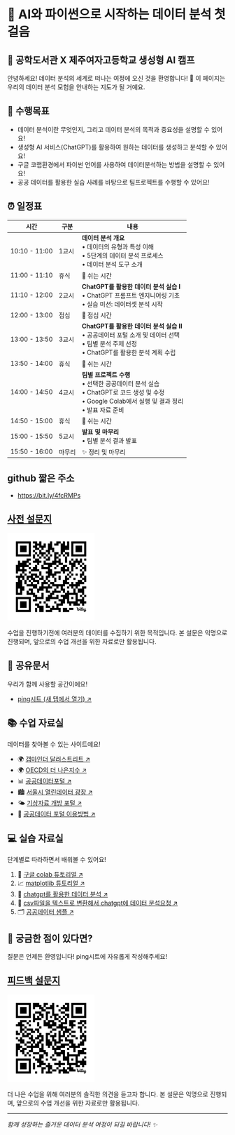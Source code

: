 # 🌈 AI와 파이썬으로 시작하는 데이터 분석 첫걸음
## 🏫 공학도서관 X 제주여자고등학교 생성형 AI 캠프 

안녕하세요! 데이터 분석의 세계로 떠나는 여정에 오신 것을 환영합니다! 🎉
이 페이지는 우리의 데이터 분석 모험을 안내하는 지도가 될 거예요. 

## 🎯 수행목표
- 데이터 분석이란 무엇인지, 그리고 데이터 분석의 목적과 중요성을 설명할 수 있어요!
- 생성형 AI 서비스(ChatGPT)를 활용하여 원하는 데이터를 생성하고 분석할 수 있어요!
- 구글 코랩환경에서 파이썬 언어를 사용하여 데이터분석하는 방법을 설명할 수 있어요!
- 공공 데이터를 활용한 실습 사례를 바탕으로 팀프로젝트를 수행할 수 있어요!

## ⏰ 일정표

| 시간 | 구분 | 내용 |
|------|------|------|
| 10:10 - 11:00 | 1교시 | **데이터 분석 개요** <br> • 데이터의 유형과 특성 이해 <br> • 5단계의 데이터 분석 프로세스 <br> • 데이터 분석 도구 소개 |
| 11:00 - 11:10 | 휴식 | 🌱 쉬는 시간 |
| 11:10 - 12:00 | 2교시 | **ChatGPT를 활용한 데이터 분석 실습 I** <br> • ChatGPT 프롬프트 엔지니어링 기초 <br> • 실습 미션: 데이터셋 분석 시작 |
| 12:00 - 13:00 | 점심 | 🍱 점심 시간 |
| 13:00 - 13:50 | 3교시 | **ChatGPT를 활용한 데이터 분석 실습 II** <br> • 공공데이터 포털 소개 및 데이터 선택 <br> • 팀별 분석 주제 선정 <br> • ChatGPT를 활용한 분석 계획 수립 |
| 13:50 - 14:00 | 휴식 | 🌱 쉬는 시간 |
| 14:00 - 14:50 | 4교시 | **팀별 프로젝트 수행** <br> • 선택한 공공데이터 분석 실습 <br> • ChatGPT로 코드 생성 및 수정 <br> • Google Colab에서 실행 및 결과 정리 <br> • 발표 자료 준비 |
| 14:50 - 15:00 | 휴식 | 🌱 쉬는 시간 |
| 15:00 - 15:50 | 5교시 | **발표 및 마무리** <br> • 팀별 분석 결과 발표 |
| 15:50 - 16:00 | 마무리 | ✨ 정리 및 마무리 |

## github 짧은 주소
- <a href="https://bit.ly/4fcRMPs" target="_blank">https://bit.ly/4fcRMPs</a>

## [사전 설문지](https://docs.google.com/forms/d/e/1FAIpQLScz40YqBAJPhlMyNzJHDC5vyrxyAFj21ANOEs5A2BqO39R0aQ/viewform?usp=sf_link)
<img src="./img/bit.ly_3YW2KTN.png" width="200" height="200">

수업을 진행하기전에 여러분의 데이터를 수집하기 위한 목적입니다. 
본 설문은 익명으로 진행되며, 앞으로의 수업 개선을 위한 자료로만 활용됩니다.

## 📝 공유문서
우리가 함께 사용할 공간이에요!
- <a href="https://docs.google.com/spreadsheets/d/19VgUC-RAhRi0JZ4DrBbeMeXp1-U-i71FxPX91sNXs7I/edit?usp=drive_link" target="_blank">ping시트 (새 탭에서 열기) ↗️</a>

## 📚 수업 자료실 
데이터를 찾아볼 수 있는 사이트예요!
- 🌍 <a href="https://www.gapminder.org/dollar-street" target="_blank">갭마인더 달러스트리트 ↗️</a>
- 🌍 <a href="https://www.oecdbetterlifeindex.org/" target="_blank">OECD의 더 나은지수 ↗️</a>
- 📊 <a href="https://www.data.go.kr/index.do" target="_blank">공공데이터포털 ↗️</a>
- 🏙️ <a href="https://data.seoul.go.kr/" target="_blank">서울시 열린데이터 광장 ↗️</a>
- 🌤️ <a href="https://data.kma.go.kr/" target="_blank">기상자료 개방 포털 ↗️</a>
- 📖 <a href="https://drive.google.com/file/d/14ebJcaZWkL5Hrzxz5jtOdgjWifT0jvrb/view?usp=drive_link" target="_blank">공공데이터 포털 이용방법 ↗️</a>

## 💻 실습 자료실 
단계별로 따라하면서 배워볼 수 있어요!
1. 🔰 <a href="https://colab.research.google.com/drive/1P5HzDdWG86M0WwvymqhhgEupiQv-xmdt?usp=drive_link" target="_blank">구글 colab 튜토리얼 ↗️</a>
2. 📈 <a href="https://colab.research.google.com/drive/1EzfvZhmCgtN3FQy5NzeTcZgxc62SU6Wc" target="_blank">matplotlib 튜토리얼 ↗️</a>
3. 🤖 <a href="https://colab.research.google.com/drive/1IUP9wARyWTW56ac90AnFQFJjzeMxSQuE" target="_blank">chatgpt를 활용한 데이터 분석 ↗️</a>
4. 📄 <a href="https://colab.research.google.com/drive/1mJ6brx1jXyn95DAp2YGDLmoqlHzFfo6p" target="_blank">csv파일을 텍스트로 변환해서 chatgpt에 데이터 분석요청 ↗️</a>
5. 🗂️ <a href="https://drive.google.com/file/d/1PiSORvIL8Cnr1m8CEjih6J04rH6PBfFC/view?usp=drive_link" target="_blank">공공데이터 샘플 ↗️</a>

## 🤔 궁금한 점이 있다면?
질문은 언제든 환영입니다! ping시트에 자유롭게 작성해주세요! 

## [피드백 설문지](https://docs.google.com/forms/d/e/1FAIpQLSe5UPzOvqzcqynV2eSg7lwsPJKHBfpPo3Scx2nW__GcLJuJDA/viewform?usp=sf_link)
<img src="./img/bit.ly_3CvJAv2.png" width="200" height="200">

더 나은 수업을 위해 여러분의 솔직한 의견을 듣고자 합니다.
본 설문은 익명으로 진행되며, 앞으로의 수업 개선을 위한 자료로만 활용됩니다.


---
*함께 성장하는 즐거운 데이터 분석 여정이 되길 바랍니다! ✨*